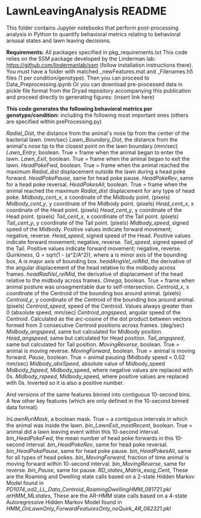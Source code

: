 # LawnLeavingAnalysis README

This folder contains Jupyter notebooks that perform post-processing analysis in Python to quantify behavioral metrics relating to behavioral arousal states and lawn leaving decisions.

**Requirements:**
All packages specified in pkg_requirements.txt
This code relies on the SSM package developed by the Linderman lab: https://github.com/lindermanlab/ssm (follow installation instructions there).
You must have a folder with matched \_newFeatures.mat and \_Filenames.h5 files (1 per condition/genotype).
Then you can proceed to Data_Preprocessing.ipynb
Or you can download pre-processed data in pickle file format from the Dryad repository accompanying this publication and proceed directly to generating figures: (insert link here)

**This code generates the following behavioral metrics per genotype/condition:**
including the following most important ones (others are specified within preProcessing.py)

*Radial_Dist*, the distance from the animal's nose tip from the center of the bacterial lawn. (mm/sec)
*Lawn_Boundary_Dist*, the distance from the animal's nose tip to the closest point on the lawn boundary.(mm/sec)
*Lawn_Entry*, boolean. True = frame when the animal began to enter the lawn.
*Lawn_Exit*, boolean. True = frame when the animal began to exit the lawn.
*HeadPokeFwd*, boolean. True = frame when the animal reached the maximum *Radial_dist* displacement outside the lawn during a head poke forward.
*HeadPokePause*, same for head poke pause.
*HeadPokeRev*, same for a head poke reversal.
*HeadPokesAll*, boolean. True = frame when the animal reached the maximum *Radial_dist* displacement for any type of head poke.
*Midbody_cent_x*, x coordinate of the Midbody point. (pixels)
*Midbody_cent_y*, y coordinate of the Midbody point. (pixels)
*Head_cent_x*, x coordinate of the Head point. (pixels)
*Head_cent_y*, y coordinate of the Head point. (pixels)
*Tail_cent_x*, x coordinate of the Tail point. (pixels)
*Tail_cent_y*, y coordinate of the Tail point. (pixels)
*Midbody_speed*, signed speed of the Midbody. Positive values indicate forward movement; negative, reverse.
*Head_speed*, signed speed of the Head. Positive values indicate forward movement; negative, reverse.
*Tail_speed*, signed speed of the Tail. Positive values indicate forward movement; negative, reverse.
*Quirkiness*, Q = sqrt(1 - (a^2/A^2)), where a is minor axis of the bounding box, A is major axis of bounding box.
*headAngVel_relMid*, the derivative of the angular displacement of the head relative to the midbody across frames.
*headRadVel_relMid*, the derivative of displacement of the head relative to the midbody across frames.
*Omega*, boolean. True = frame when animal posture was unsegmentable due to self-intersection.
*Centroid_x*, x coordinate of the Centroid of the bounding box around animal. (pixels)
*Centroid_y*, y coordinate of the Centroid of the bounding box around animal. (pixels)
*Centroid_speed*, speed of the Centroid. Values always greater than 0 (absolute speed, mm/sec)
*Centroid_angspeed*, angular speed of the Centroid. Calculated as the arc-cosine of the dot product between vectors formed from 3 consecutive Centroid positions across frames. (deg/sec)
*Midbody_angspeed*, same but calculated for Midbody position.
*Head_angspeed*, same but calculated for Head position.
*Tail_angspeed*, same but calculated for Tail position.
*MovingReverse*, boolean. True = animal is moving reverse.
*MovingForward*, boolean. True = animal is moving forward.
*Pause*, boolean. True = animal pausing (Midbody speed < 0.02 mm/sec)
*Midbody_absSpeed*, absolute value of Midbody_speed
*Midbody_fspeed*, Midbody_speed, where negative values are replaced with 0s.
*Midbody_rspeed*, Midbody_speed, where positive values are replaced with 0s. Inverted so it is also a positive number.

And versions of the same features binned into contiguous 10-second bins.
A few other key features (which are only defined in the 10-second binned data format):

*InLawnRunMask*, a boolean mask. True = a contiguous intervals in which the animal was inside the lawn.
*bin_LawnExit_mostRecent*, boolean. True = animal did a lawn leaving event within this 10-second interval.
*bin_HeadPokeFwd*, the mean number of head poke forwards in this 10-second interval.
*bin_HeadPokeRev*, same for head poke reversal.
*bin_HeadPokePause*, same for head poke pause.
*bin_HeadPokesAll*, same for all types of head pokes.
*bin_MovingForward*, fraction of time animal is moving forward within 10-second interval.
*bin_MovingReverse*, same for reverse.
*bin_Pause*, same for pause.
*RD_states_Matrix_exog_Cent*, These are the Roaming and Dwelling state calls based on a 2-state Hidden Markov Model found in *PD1074_od2_LL_Data_Centroid_RoamingDwellingHMM_081721.pkl*
*arHMM_MLstates*, These are the AR-HMM state calls based on a 4-state Autoregressive Hidden Markov Model found in *HMM_OnLawnOnly_ForwardFeaturesOnly_noQuirk_AR_062321.pkl*